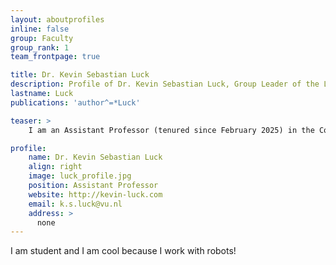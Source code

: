 ```yaml
---
layout: aboutprofiles
inline: false
group: Faculty
group_rank: 1
team_frontpage: true

title: Dr. Kevin Sebastian Luck
description: Profile of Dr. Kevin Sebastian Luck, Group Leader of the Luck Lab.
lastname: Luck
publications: 'author^=*Luck'

teaser: >
    I am an Assistant Professor (tenured since February 2025) in the Computational Intelligence Group at the Vrije Universiteit Amsterdam, where I lead the Luck Lab. Here, I am working on multiple different topics in the field of robot learning, primarily in the area of deep reinforcement learning.

profile:
    name: Dr. Kevin Sebastian Luck
    align: right
    image: luck_profile.jpg
    position: Assistant Professor
    website: http://kevin-luck.com
    email: k.s.luck@vu.nl
    address: >
      none
---
```


I am student and I am cool because I work with robots!
